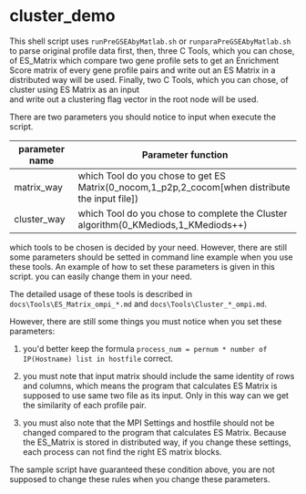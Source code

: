 <a name="cluster_demo.doc"></a>
# cluster_demo #

This shell script uses `runPreGSEAbyMatlab.sh` or `runparaPreGSEAbyMatlab.sh` to parse original profile 
data first, then, three C Tools, which you can chose, of ES_Matrix which compare two gene profile sets 
to get an Enrichment Score matrix of every gene profile pairs and write out an ES Matrix in a distributed 
way will be used. Finally, two C Tools, which you can chose, of cluster using ES Matrix as an input  
and write out a clustering flag vector in the root node will be used.

There are two parameters you should notice to input when execute the script.

| parameter name | Parameter function |
| -------------- | ------------------ |
| matrix_way | which Tool do you chose to get ES Matrix(0_nocom,1_p2p,2_cocom[when distribute the input file]) |
| cluster_way | which Tool do you chose to complete the Cluster algorithm(0_KMediods,1_KMediods++) |

which tools to be chosen is decided by your need. However, there are still some parameters should be setted 
in command line example when you use these tools. An example of how to set these parameters is given in this script. 
you can easily change them in your need.

The detailed usage of these tools is described in `docs\Tools\ES_Matrix_ompi_*.md` and `docs\Tools\Cluster_*_ompi.md`.

However, there are still some things you must notice when you set these parameters:

1. you'd better keep the formula `process_num = pernum * number of IP(Hostname) list in hostfile` correct.

2. you must note that input matrix should include the same identity of rows and columns, which means the program that calculates ES Matrix is supposed to use same two file as its input. Only in this way can we get the similarity of each profile pair.

3. you must also note that the MPI Settings and hostfile should not be changed compared to the program that calculates ES Matrix. Because the ES_Matrix is stored in distributed way, if you change these settings, each process can not find the right ES matrix blocks.

The sample script have guaranteed these condition above, you are not supposed to change these rules when you change these parameters.



